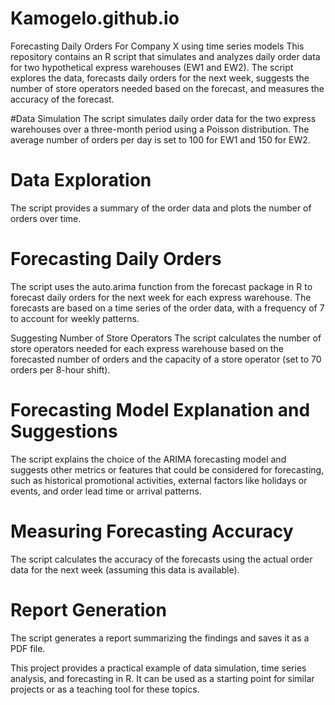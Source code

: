 # Kamogelo.github.io
Forecasting Daily Orders For Company X using time series models
This repository contains an R script that simulates and analyzes daily order data for two hypothetical express warehouses (EW1 and EW2). The script explores the data, forecasts daily orders for the next week, suggests the number of store operators needed based on the forecast, and measures the accuracy of the forecast.

#Data Simulation
The script simulates daily order data for the two express warehouses over a three-month period using a Poisson distribution. The average number of orders per day is set to 100 for EW1 and 150 for EW2.

# Data Exploration
The script provides a summary of the order data and plots the number of orders over time.

# Forecasting Daily Orders
The script uses the auto.arima function from the forecast package in R to forecast daily orders for the next week for each express warehouse. The forecasts are based on a time series of the order data, with a frequency of 7 to account for weekly patterns.

Suggesting Number of Store Operators
The script calculates the number of store operators needed for each express warehouse based on the forecasted number of orders and the capacity of a store operator (set to 70 orders per 8-hour shift).

# Forecasting Model Explanation and Suggestions
The script explains the choice of the ARIMA forecasting model and suggests other metrics or features that could be considered for forecasting, such as historical promotional activities, external factors like holidays or events, and order lead time or arrival patterns.

# Measuring Forecasting Accuracy
The script calculates the accuracy of the forecasts using the actual order data for the next week (assuming this data is available).

# Report Generation
The script generates a report summarizing the findings and saves it as a PDF file.

This project provides a practical example of data simulation, time series analysis, and forecasting in R. It can be used as a starting point for similar projects or as a teaching tool for these topics.
